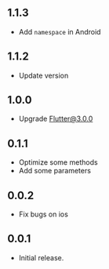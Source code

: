 ## 1.1.3

* Add `namespace` in Android

## 1.1.2

* Update version

## 1.0.0

* Upgrade Flutter@3.0.0

## 0.1.1

* Optimize some methods
* Add some parameters

## 0.0.2

* Fix bugs on ios

## 0.0.1

* Initial release.
